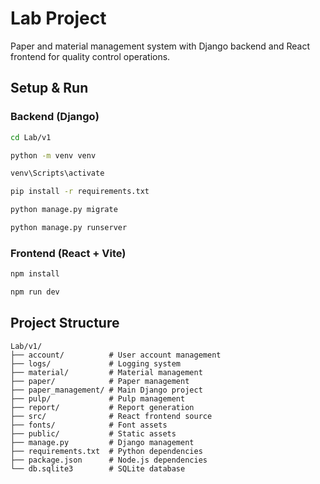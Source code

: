 # Lab Project

Paper and material management system with Django backend and React frontend for quality control operations.

## Setup & Run

### Backend (Django)
```bash
cd Lab/v1
```

```bash
python -m venv venv
```

```bash
venv\Scripts\activate
```

```bash
pip install -r requirements.txt
```

```bash
python manage.py migrate
```

```bash
python manage.py runserver
```

### Frontend (React + Vite)
```bash
npm install
```

```bash
npm run dev
```

## Project Structure

```
Lab/v1/
├── account/          # User account management
├── logs/             # Logging system
├── material/         # Material management
├── paper/            # Paper management
├── paper_management/ # Main Django project
├── pulp/             # Pulp management
├── report/           # Report generation
├── src/              # React frontend source
├── fonts/            # Font assets
├── public/           # Static assets
├── manage.py         # Django management
├── requirements.txt  # Python dependencies
├── package.json      # Node.js dependencies
└── db.sqlite3        # SQLite database
```
